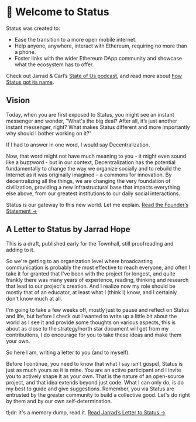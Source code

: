# 👋 Welcome to Status

Status was created to:

* Ease the transition to a more open mobile internet.
* Help anyone, anywhere, interact with Ethereum, requiring no more than a phone.
* Foster links with the wider Ethereum DApp community and showcase what the ecosystem has to offer.

Check out Jarrad & Carl’s [State of Us podcast](https://our.status.im/state-of-us/), and read more about [how Status got its name](https://blog.status.im/we-are-the-state-of-us-2f0fc20b26d3).

## Vision

Today, when you are first exposed to Status, you might see an instant messenger and wonder, "What's the big deal? After all, it’s just another instant messenger, right? What makes Status different and more importantly why should I bother working on it?"

If I had to answer in one word, I would say Decentralization.

Now, that word might not have much meaning to you - it might even sound like a buzzword - but in our context, Decentralization has the potential fundamentally to change the way we organize socially and to rebuild the Internet as it was originally imagined – a commons for innovation. By decentralizing all the things, we are changing the very foundation of civilization, providing a new infrastructural base that impacts everything else above, from our greatest institutions to our daily social interactions.

Status is our gateway to this new world. Let me explain. [Read the Founder’s Statement →](https://github.com/status-im/legacy-wiki/blob/master/archive/Founder%E2%80%99s_Statement.md)

## A Letter to Status by Jarrad Hope 

This is a draft, published early for the Townhall, still proofreading and adding to it.

So we're getting to an organization level where broadcasting communication is probably the most effective to reach everyone, and often I take it for granted that I've been with the project for longest, and quite frankly there was many years of experience, reading, thinking and research that lead to our project's creation. And I realize now my role should be mostly that of an educator, at least what I (think I) know, and I certainly don't know much at all.

I'm going to take a few weeks off, mostly just to pause and reflect on Status and life, but before I check out I wanted to write up a little bit about the world as I see it and provide some thoughts on various aspects, this is about as close to the strategy/north star document will get from my contributions, I do encourage for you to take these ideas and make them your own.

So here I am, writing a letter to you (and to myself).

Before I continue, you need to know that what I say isn't gospel, Status is just as much yours as it is mine. You are an active participant and I invite you to actively shape it as your own. That is the nature of an open-source project, and that idea extends beyond just code. What I can only do, is do my best to guide and give suggestions. Remember, you via Status are entrusted by the greater community to build a collective good. Let's do right by them and by our own self-determination.

tl;dr: it's a memory dump, read it. [Read Jarrad’s Letter to Status →](https://our.status.im/a-letter-to-status-context-strategy/)

